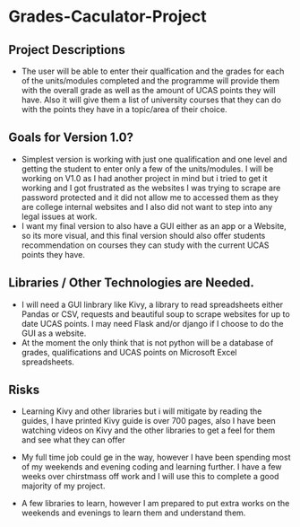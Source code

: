 # Grades-Caculator-Project

## Project Descriptions
* The user will be able to enter their qualfication and the grades for each of the units/modules completed and the programme will provide them with the overall grade as well as the amount of UCAS points they will have. Also it will give them a list of university courses that they can do with the points they have in a topic/area of their choice. 


## Goals for Version 1.0?
* Simplest version is working with just one qualification and one level and getting the student to enter only a few of the units/modules. I will be working on V1.0 as I had another project in mind but i tried to get it working and I got frustrated as the websites I was trying to scrape are password protected and it did not allow me to accessed them as they are college internal websites and I also did not want to step into any legal issues at work. 
* I want my final version to also have a GUI either as an app or a Website, so its more visual, and this final version should also offer students recommendation on courses they can study with the current UCAS points they have. 



## Libraries / Other Technologies are Needed.
* I will need a GUI linbrary like Kivy, a library to read spreadsheets either Pandas or CSV, requests and beautiful soup to scrape websites for up to date UCAS points. I may need Flask and/or django if I choose to do the GUI as a website.  
* At the moment the only think that is not python will be a database of grades, qualifications and UCAS points on Microsoft Excel spreadsheets. 




## Risks
* Learning Kivy and other libraries but i will mitigate by reading the guides, I have printed Kivy guide is over 700 pages, also I have been watching videos on Kivy and the other libraries to get a feel for them and see what they can offer

* My full time job could ge in the way, however I have been spending most of my weekends and evening coding and learning further. I have a few weeks over chirstmass off work and I will use this to complete a good majority of my project. 

* A few libraries to learn, however I am prepared to put extra works on the weekends and evenings to learn them and understand them. 



